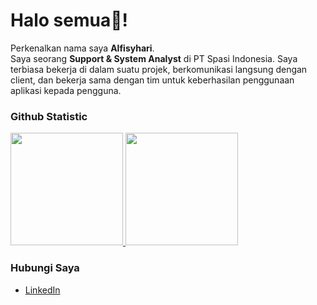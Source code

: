 # Halo semua👋!

Perkenalkan nama saya **Alfisyhari**.\
Saya seorang **Support & System Analyst** di PT Spasi Indonesia. Saya terbiasa bekerja di dalam suatu projek, berkomunikasi langsung dengan client, dan bekerja sama dengan tim untuk keberhasilan penggunaan aplikasi kepada pengguna.

### Github Statistic
<p align="left">
<a href="https://github.com/alfisyhari">
  <img height="180em" src="https://github-readme-stats-eight-theta.vercel.app/api?username=alfisyhari&show_icons=true&theme=algolia&include_all_commits=true&count_private=true"/>
  <img height="180em" src="https://github-readme-stats-eight-theta.vercel.app/api/top-langs/?username=alfisyhari&layout=compact&langs_count=8&theme=algolia"/>
</a>
</p>

### Hubungi Saya
- <a href="https://linkedin.com/in/alfisyhari/">LinkedIn</a>

